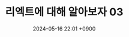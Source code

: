 ---
layout: post
title: 리엑트에 대해 알아보자 03
date: 2024-05-16 22:01 +0900
description: 
image: ../assets/img/stud-03.jpg
category: coding
tags: 리엑트
published: true
sitemap: true
---